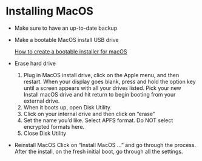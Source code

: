 # Installing MacOS

- Make sure to have an up-to-date backup

- Make a bootable MacOS install USB drive

  [How to create a bootable installer for macOS](https://support.apple.com/en-us/HT201372)

- Erase hard drive

  1. Plug in MacOS install drive, click on the Apple menu, and then restart. When your display goes blank, press and hold the option key until a screen appears with all your drives listed. Pick your new Install macOS drive and hit return to begin booting from your external drive.
  2. When it boots up, open Disk Utility.
  3. Click on your internal drive and then click on “erase”
  4. Set the name you’d like. Select APFS format. Do NOT select encrypted formats here.
  5. Close Disk Utility

- Reinstall MacOS
  Click on “Install MacOS ...” and go through the process.
  After the install, on the fresh initial boot, go through all the settings.
